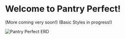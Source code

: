 # Welcome to Pantry Perfect!
(More coming very soon!)
(Basic Styles in progress!)

![Pantry Perfect ERD](https://github.com/ricky-bruner/Pantry-Perfect-Midstone/blob/master/PantryAppERD.png)